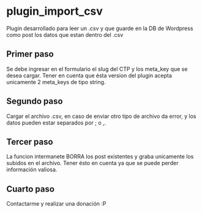 # plugin_import_csv
Plugin desarrollado para leer un .csv y que guarde en la DB de Wordpress como post los datos que estan dentro del .csv

## Primer paso
Se debe ingresar en el formulario el slug del CTP y los meta_key que se desea cargar. Tener en cuenta que ésta version del plugin acepta unicamente 2 meta_keys de tipo string.

## Segundo paso
Cargar el archivo .csv, en caso de enviar otro tipo de archivo da error, y los datos pueden estar separados por ; o ,. 

## Tercer paso
La funcion intermanete BORRA los post existentes y graba unicamente los subidos en el archivo. Tener ésto en cuenta ya que se puede perder información valiosa.

## Cuarto paso
Contactarme y realizar una donación :P
